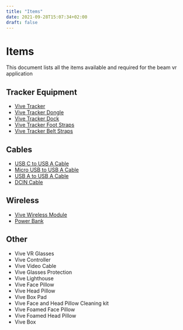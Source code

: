 ```yaml
---
title: "Items"
date: 2021-09-28T15:07:34+02:00
draft: false
---
```


# Items

This document lists all the items available and required for the beam vr application

## Tracker Equipment

- [Vive Tracker](/docs/items/vive-tracker)
- [Vive Tracker Dongle](/docs/items/vive-tracker-dongle)
- [Vive Tracker Dock](docs/items/vive-tracker-dock)
- [Vive Tracker Foot Straps](docs/items/vive-tracker-foot-straps)
- [Vive Tracker Belt Straps](docs/items/vive-tracker-belt-strap)

## Cables

- [USB C to USB A Cable](docs/items/usb-c-to-usb-a)
- [Micro USB to USB A Cable](docs/items/usb-micro-to-usb-a)
- [USB A to USB A Cable](docs/items/usb-a-to-usb-a)
- [DCIN Cable](docs/items/dcin)

## Wireless

- [Vive Wireless Module](docs/items/vive-wireless-module)
- [Power Bank](docs/items/power-bank)


## Other
- Vive VR Glasses
- Vive Controller
- Vive Video Cable
- Vive Glasses Protection
- Vive Lighthouse
- Vive Face Pillow
- Vive Head Pillow
- Vive Box Pad
- Vive Face and Head Pillow Cleaning kit
- Vive Foamed Face Pillow
- Vive Foamed Head Pillow
- Vive Box
